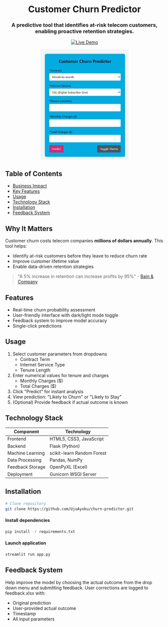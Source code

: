<a id="readme-top"></a>

<div align="center">
  <h1>Customer Churn Predictor</h1>
  <h3>A predictive tool that identifies at-risk telecom customers, enabling proactive retention strategies.</h3>
  
[![Live Demo](https://img.shields.io/badge/Try-Live_Demo-green)]()

</div>
<p align="center">
  <img src="https://github.com/UjuAyoku/churn-predictor/blob/main/churn.PNG" alt="Logo" width="280">
</p>

## Table of Contents
- [Business Impact](#business-impact)
- [Key Features](#key-features)
- [Usage](#usage)
- [Technology Stack](#technology-stack)
- [Installation](#installation)
- [Feedback System](#feedback-system)

<a id="business-impact"></a>
## Why It Matters  

Customer churn costs telecom companies **millions of dollars annually**. This tool helps:
- Identify at-risk customers before they leave to reduce churn rate  
- Improve customer lifetime value
- Enable data-driven retention strategies

> "A 5% increase in retention can increase profits by 95%" - [Bain & Company](https://www.bain.com/insights/retaining-customers-is-the-real-challenge/)

<a id="key-features"></a>
## Features
- Real-time churn probability assessment
- User-friendly interface with dark/light mode toggle
- Feedback system to improve model accuracy
- Single-click predictions


<a id="usage"></a>
## Usage
1. Select customer parameters from dropdowns
   - Contract Term
   - Internet Service Type
   - Tenure Length
2. Enter numerical values for tenure and charges
   - Monthly Charges ($)
   - Total Charges ($)
3. Click "Predict" for instant analysis
4. View prediction: "Likely to Churn" or "Likely to Stay"
5. (Optional) Provide feedback if actual outcome is known


<a id="technology-stack"></a>
## Technology Stack
| Component | Technology |
|-----------|-------------|
| Frontend | HTML5, CSS3, JavaScript  |
| Backend | Flask (Python)  |
| Machine Learning | scikit-learn Random Forest |
| Data Processing | Pandas, NumPy |
| Feedback Storage | OpenPyXL (Excel) |
| Deployment | Gunicorn WSGI Server |

   
<a id="installation"></a>
## Installation  

```bash
# Clone repository
git clone https://github.com/UjuAyoku/churn-predictor.git
```
#### Install dependencies
```bash
pip install -r requirements.txt
```

#### Launch application
```bash
streamlit run app.py
```

<a id="feedback-system"></a>
## Feedback System
Help improve the model by choosing the actual outcome from the drop down menu and submitting feedback.
User corrections are logged to feedback.xlsx with:
- Original prediction
- User-provided actual outcome
- Timestamp
- All input parameters
